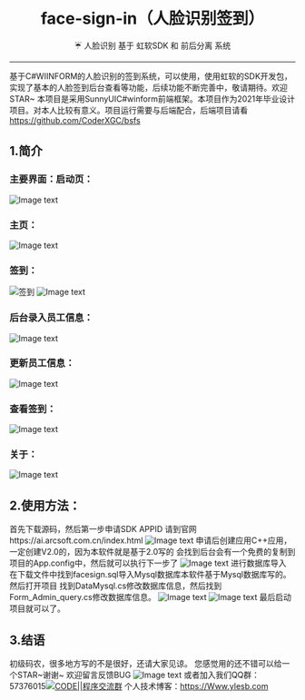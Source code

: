 <h1 align="center" style="text-align:center;">
  face-sign-in（人脸识别签到）
</h1>
 
<p align="center">☔ 人脸识别 基于 虹软SDK 和 前后分离 系统</p>

---
基于C#WIINFORM的人脸识别的签到系统，可以使用，使用虹软的SDK开发包，实现了基本的人脸签到后台查看等功能，后续功能不断完善中，敬请期待。欢迎STAR~
本项目是采用SunnyUIC#winform前端框架。本项目作为2021年毕业设计项目。对本人比较有意义。项目运行需要与后端配合，后端项目请看 https://github.com/CoderXGC/bsfs
## 1.简介
### 主要界面：启动页：
![Image text](https://github.com/xgc1210/face-sign-in/blob/master/img/qidong.png)
### 主页：
![Image text](https://github.com/xgc1210/face-sign-in/blob/master/img/zhuye.png)
### 签到：
![签到](https://github.com/xgc1210/face-sign-in/blob/master/img/signin.png)
![Image text](https://github.com/xgc1210/face-sign-in/blob/master/img/sign2.png)
### 后台录入员工信息：
![Image text](https://github.com/xgc1210/face-sign-in/blob/master/img/insert.png)
### 更新员工信息：
![Image text](https://github.com/xgc1210/face-sign-in/blob/master/img/insert.png)
### 查看签到：
![Image text](https://github.com/xgc1210/face-sign-in/blob/master/img/query.png)
### 关于：
![Image text](https://github.com/xgc1210/face-sign-in/blob/master/img/about.png)
## 2.使用方法：
首先下载源码，然后第一步申请SDK APPID
请到官网https://ai.arcsoft.com.cn/index.html
![Image text](https://github.com/xgc1210/face-sign-in/blob/master/img/used1.png)
申请后创建应用C++应用，一定创建V2.0的，因为本软件就是基于2.0写的
会找到后台会有一个免费的复制到项目的App.config中，然后就可以执行下一步了
![Image text](https://github.com/xgc1210/face-sign-in/blob/master/img/used2.png)
进行数据库导入
在下载文件中找到facesign.sql导入Mysql数据库本软件基于Mysql数据库写的。
然后打开项目
找到DataMysql.cs修改数据库信息，然后找到Form_Admin_query.cs修改数据库信息。
![Image text](https://github.com/xgc1210/face-sign-in/blob/master/img/used3.png)
![Image text](https://github.com/xgc1210/face-sign-in/blob/master/img/used4.png)
最后启动项目就可以了。

## 3.结语
初级码农，很多地方写的不是很好，还请大家见谅。
您感觉用的还不错可以给一个STAR~谢谢~
欢迎留言反馈BUG
![Image text](https://i.loli.net/2021/11/29/pyIHGcArQ6DVid3.png)
或者加入我们QQ群：57376015<a target="_blank" href="https://qm.qq.com/cgi-bin/qm/qr?k=MmRCU6Iv3Le004sO9jkiFv3eTtVJbU2t&jump_from=webapi"><img border="0" src="//pub.idqqimg.com/wpa/images/group.png" alt="CODE||程序交流群" title="CODE||程序交流群"></a>
个人技术博客：https://Www.ylesb.com
